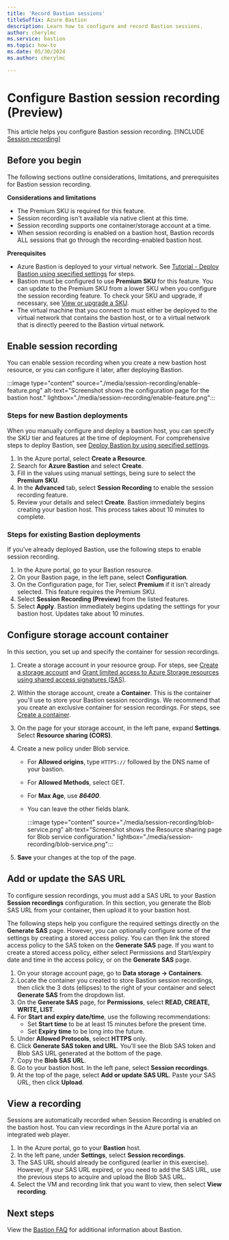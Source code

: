 ```yaml
---
title: 'Record Bastion sessions'
titleSuffix: Azure Bastion
description: Learn how to configure and record Bastion sessions.
author: cherylmc
ms.service: bastion
ms.topic: how-to
ms.date: 05/30/2024
ms.author: cherylmc

---
```


# Configure Bastion session recording (Preview)

This article helps you configure Bastion session recording. [!INCLUDE [Session recording](../../includes/bastion-session-recording-description.md)]

## Before you begin

The following sections outline considerations, limitations, and prerequisites for Bastion session recording.

**Considerations and limitations**

* The Premium SKU is required for this feature.
* Session recording isn't available via native client at this time.
* Session recording supports one container/storage account at a time.
* When session recording is enabled on a bastion host, Bastion records ALL sessions that go through the recording-enabled bastion host.

**Prerequisites**

* Azure Bastion is deployed to your virtual network. See [Tutorial - Deploy Bastion using specified settings](tutorial-create-host-portal.md) for steps.
* Bastion must be configured to use **Premium SKU** for this feature. You can update to the Premium SKU from a lower SKU when you configure the session recording feature. To check your SKU and upgrade, if necessary, see [View or upgrade a SKU](upgrade-sku.md).
* The virtual machine that you connect to must either be deployed to the virtual network that contains the bastion host, or to a virtual network that is directly peered to the Bastion virtual network.

## Enable session recording

You can enable session recording when you create a new bastion host resource, or you can configure it later, after deploying Bastion.

:::image type="content" source="./media/session-recording/enable-feature.png" alt-text="Screenshot shows the configuration page for the bastion host." lightbox="./media/session-recording/enable-feature.png":::

### Steps for new Bastion deployments

When you manually configure and deploy a bastion host, you can specify the SKU tier and features at the time of deployment. For comprehensive steps to deploy Bastion, see [Deploy Bastion by using specified settings](tutorial-create-host-portal.md).

1. In the Azure portal, select **Create a Resource**.
1. Search for **Azure Bastion** and select **Create**.  
1. Fill in the values using manual settings, being sure to select the **Premium SKU**.
1. In the **Advanced** tab, select **Session Recording** to enable the session recording feature.
1. Review your details and select **Create**. Bastion immediately begins creating your bastion host. This process takes about 10 minutes to complete.

### Steps for existing Bastion deployments

If you've already deployed Bastion, use the following steps to enable session recording.

1. In the Azure portal, go to your Bastion resource.
1. On your Bastion page, in the left pane, select **Configuration**.
1. On the Configuration page, for Tier, select **Premium** if it isn't already selected. This feature requires the Premium SKU.
1. Select **Session Recording (Preview)** from the listed features.
1. Select **Apply**. Bastion immediately begins updating the settings for your bastion host. Updates take about 10 minutes.

## Configure storage account container

In this section, you set up and specify the container for session recordings.

1. Create a storage account in your resource group. For steps, see [Create a storage account](../storage/common/storage-account-create.md) and [Grant limited access to Azure Storage resources using shared access signatures (SAS)](../storage/common/storage-sas-overview.md).

1. Within the storage account, create a **Container**. This is the container you'll use to store your Bastion session recordings. We recommend that you create an exclusive container for session recordings. For steps, see [Create a container](../storage/blobs/storage-quickstart-blobs-portal.md#create-a-container).
1. On the page for your storage account, in the left pane, expand **Settings**. Select **Resource sharing (CORS)**.
1. Create a new policy under Blob service.
    * For **Allowed origins**, type `HTTPS://` followed by the DNS name of your bastion.
    * For **Allowed Methods**, select GET.
    * For **Max Age**, use ***86400***.
    * You can leave the other fields blank.

      :::image type="content" source="./media/session-recording/blob-service.png" alt-text="Screenshot shows the Resource sharing page for Blob service configuration." lightbox="./media/session-recording/blob-service.png":::
1. **Save** your changes at the top of the page.

## Add or update the SAS URL

To configure session recordings, you must add a SAS URL to your Bastion **Session recordings** configuration. In this section, you generate the Blob SAS URL from your container, then upload it to your bastion host.

The following steps help you configure the required settings directly on the **Generate SAS** page. However, you can optionally configure some of the settings by creating a stored access policy. You can then link the stored access policy to the SAS token on the **Generate SAS** page. If you want to create a stored access policy, either select Permissions and Start/expiry date and time in the access policy, or on the **Generate SAS** page.

1. On your storage account page, go to **Data storage -> Containers**.
1. Locate the container you created to store Bastion session recordings, then click the 3 dots (ellipses) to the right of your container and select **Generate SAS** from the dropdown list.
1. On the **Generate SAS** page, for **Permissions**, select **READ, CREATE, WRITE, LIST**.
1. For **Start and expiry date/time**, use the following recommendations:
   * Set **Start time** to be at least 15 minutes before the present time.
   * Set **Expiry time** to be long into the future.
1. Under **Allowed Protocols**, select **HTTPS** only.
1. Click **Generate SAS token and URL**. You'll see the Blob SAS token and Blob SAS URL generated at the bottom of the page.
1. Copy the **Blob SAS URL**.
1. Go to your bastion host. In the left pane, select **Session recordings**.
1. At the top of the page, select **Add or update SAS URL**. Paste your SAS URL, then click **Upload**.

## View a recording

Sessions are automatically recorded when Session Recording is enabled on the bastion host. You can view recordings in the Azure portal via an integrated web player.

1. In the Azure portal, go to your **Bastion** host.
1. In the left pane, under **Settings**, select **Session recordings**.
1. The SAS URL should already be configured (earlier in this exercise). However, if your SAS URL expired, or you need to add the SAS URL, use the previous steps to acquire and upload the Blob SAS URL.
1. Select the VM and recording link that you want to view, then select **View recording**.

## Next steps

View the [Bastion FAQ](bastion-faq.md) for additional information about Bastion.
